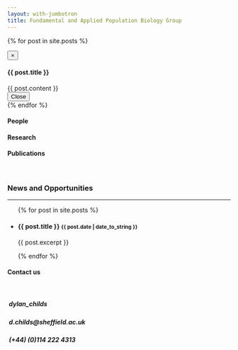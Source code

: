 ```yaml
---
layout: with-jumbotron
title: Fundamental and Applied Population Biology Group
---
```


{% for post in site.posts %}
<div class="modal fade" id="{{ forloop.index | prepend: "modal_id" }}" tabindex="-1" role="dialog" aria-labelledby="myModalLabel" aria-hidden="true">
  <div class="modal-dialog">
    <div class="modal-content">
      <div class="modal-header">
        <button type="button" class="close" data-dismiss="modal" aria-hidden="true">&times;</button>
        <h4 class="modal-title" id="myModalLabel">{{ post.title }}</h4>
      </div>
      <div class="modal-body">
        {{ post.content }}
      </div>
      <div class="modal-footer">
        <button type="button" class="btn btn-default" data-dismiss="modal">Close</button>
      </div>
    </div>
  </div>
</div>
{% endfor %}

<div class="row">
  <div class="col-sm-4 col-md-4 text-center">
	<div class="well well-small"><h4><i class="fa fa-male fa-2x fa-fw"></i>People<h4></div>
  </div>
  <div class="col-sm-4 col-md-4 text-center">
	<div class="well"><h4><i class="fa fa-bug fa-2x fa-fw"></i>Research<h4></div>
  </div>
  <div class="col-sm-4 col-md-4 text-center">
	<div class="well"><h4><i class="fa fa-book fa-2x fa-fw"></i>Publications<h4></div>
  </div>
</div>

<div class="row"> 
    <p class="text-center"><br></p>
</div>

<div class="row">
<div class="col-sm-8 col-md-8">
  <h3 class>News and Opportunities</h3>
  <hr>
  <ul class="list-unstyled">
    {% for post in site.posts %}
      <li>
        <h4><a data-toggle="modal" data-target="{{ forloop.index | prepend: "#modal_id" }}">{{ post.title }}</a> <small>{{ post.date | date_to_string }}</small></h4>
        <p>{{ post.excerpt }}</p>
      </li>
      {% endfor %}
  </ul>
</div>
<div class="col-sm-4 col-md-4">
  <div class="well">
    <h4> Contact us </h4>
    <span data-lorem="8s"></span>
    <br>
    <h5 class="text-left"><i class="fa fa-twitter fa-lg"></i>&nbsp;dylan_childs</h5>
    <h5 class="text-left"><i class="fa fa-envelope-o fa-lg"></i>&nbsp;d.childs@sheffield.ac.uk</h5>
    <h5 class="text-left"><i class="fa fa-phone fa-lg"></i>&nbsp;(+44)&nbsp;(0)114&nbsp;222&nbsp;4313</h5>
  </div>
</div>
</div>

